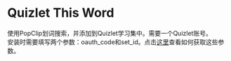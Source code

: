 # Quizlet This Word
使用PopClip划词搜索，并添加到Quizlet学习集中。需要一个Quizlet账号。  
安装时需要填写两个参数：oauth_code和set_id。点击[这里](http://htmlpreview.github.io/?https://github.com/Just4test/QuizletThisWord.popclipext/blob/master/docs/guide.html)查看如何获取这些参数。